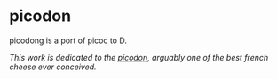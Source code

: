 # picodon

picodong is a port of picoc to D.


_This work is dedicated to the [picodon](https://en.wikipedia.org/wiki/Picodon), arguably one of the best french cheese ever conceived._
